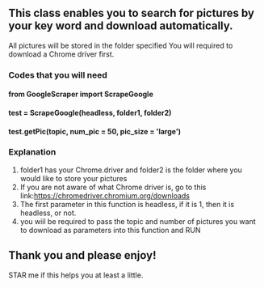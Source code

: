## This class enables you to search for pictures by your key word and download automatically.
All pictures will be stored in the folder specified
You will required to download a Chrome driver first.

### Codes that you will need

#### from GoogleScraper import ScrapeGoogle

#### test = ScrapeGoogle(headless, folder1, folder2)

#### test.getPic(topic, num_pic = 50, pic_size = 'large')


### Explanation
1. folder1 has your Chrome.driver and folder2 is the folder where you would like to store your pictures
2. If you are not aware of what Chrome driver is, go to this link:https://chromedriver.chromium.org/downloads
3. The first parameter in this function is headless, if it is 1, then it is headless, or not.
4. you wiil be required to pass the topic and number of pictures you want to download as parameters into this function and RUN



## Thank you and please enjoy!
STAR me if this helps you at least a little.
